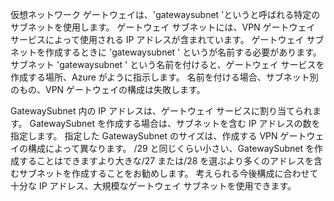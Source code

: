 仮想ネットワーク ゲートウェイは、'gatewaysubnet 'というと呼ばれる特定のサブネットを使用します。 ゲートウェイ サブネットには、VPN ゲートウェイ サービスによって使用される IP アドレスが含まれています。 ゲートウェイ サブネットを作成するときに 'gatewaysubnet ' というが名前する必要があります。  サブネット 'gatewaysubnet ' という名前を付けると、ゲートウェイ サービスを作成する場所、Azure がように指示します。 名前を付ける場合、サブネット別のもの、VPN ゲートウェイの構成は失敗します。

GatewaySubnet 内の IP アドレスは、ゲートウェイ サービスに割り当てられます。 GatewaySubnet を作成する場合は、サブネットを含む IP アドレスの数を指定します。 指定した GatewaySubnet のサイズは、作成する VPN ゲートウェイの構成によって異なります。 /29 と同じくらい小さい、GatewaySubnet を作成することはできますより大きな/27 または/28 を選ぶより多くのアドレスを含むサブネットを作成することをお勧めします。 考えられる今後構成に合わせて十分な IP アドレス、大規模なゲートウェイ サブネットを使用できます。